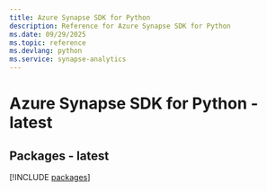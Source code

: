 ```yaml
---
title: Azure Synapse SDK for Python
description: Reference for Azure Synapse SDK for Python
ms.date: 09/29/2025
ms.topic: reference
ms.devlang: python
ms.service: synapse-analytics
---
```

# Azure Synapse SDK for Python - latest
## Packages - latest
[!INCLUDE [packages](synapse-index.md)]